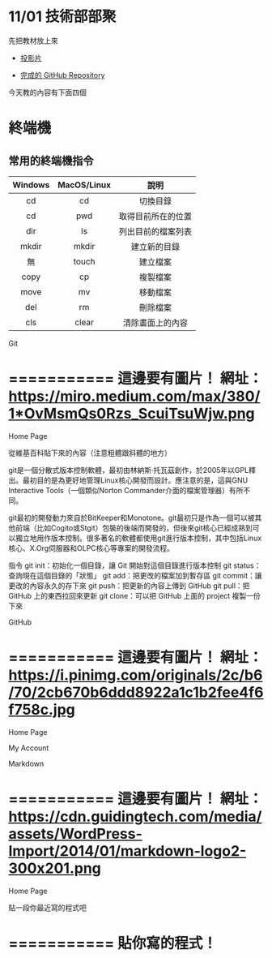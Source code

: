 # 11/01 技術部部聚

先把教材放上來


* [投影片](https://docs.google.com/presentation/d/1YlehUyertsoipIf7xcM4AnQWa1-AVB-vFcNSBDI4cVM/edit?usp=sharing)

* [完成的 GitHub Repository](https://github.com/jerry871002/1101-ece-course)

今天教的內容有下面四個

# 終端機

## 常用的終端機指令

Windows | MacOS/Linux | 說明
:-:|:-:|:-:|
cd|cd|切換目錄
cd|pwd|取得目前所在的位置
dir|ls|列出目前的檔案列表
mkdir|mkdir|建立新的目錄
無|touch|建立檔案
copy|cp|複製檔案
move|mv|移動檔案
del|rm|刪除檔案
cls|clear|清除畫面上的內容

Git

===========
這邊要有圖片！
網址：https://miro.medium.com/max/380/1*OvMsmQs0Rzs_ScuiTsuWjw.png
===========

Home Page

從維基百科貼下來的內容（注意粗體跟斜體的地方）

git是一個分散式版本控制軟體，最初由林納斯·托瓦茲創作，於2005年以GPL釋出。最初目的是為更好地管理Linux核心開發而設計。應注意的是，這與GNU Interactive Tools（一個類似Norton Commander介面的檔案管理器）有所不同。

git最初的開發動力來自於BitKeeper和Monotone。git最初只是作為一個可以被其他前端（比如Cogito或Stgit）包裝的後端而開發的，但後來git核心已經成熟到可以獨立地用作版本控制。很多著名的軟體都使用git進行版本控制，其中包括Linux核心、X.Org伺服器和OLPC核心等專案的開發流程。

指令
git init：初始化一個目錄，讓 Git 開始對這個目錄進行版本控制
git status：查詢現在這個目錄的「狀態」
git add：把更改的檔案加到暫存區
git commit：讓更改的內容永久的存下來
git push：把更新的內容上傳到 GitHub
git pull：把  GitHub 上的東西拉回來更新
git clone：可以把 GitHub 上面的 project 複製一份下來


GitHub

===========
這邊要有圖片！
網址：https://i.pinimg.com/originals/2c/b6/70/2cb670b6ddd8922a1c1b2fee4f6f758c.jpg
===========

Home Page

My Account

Markdown

===========
這邊要有圖片！
網址：https://cdn.guidingtech.com/media/assets/WordPress-Import/2014/01/markdown-logo2-300x201.png
===========

Home Page

貼一段你最近寫的程式吧

===========
貼你寫的程式！
===========
